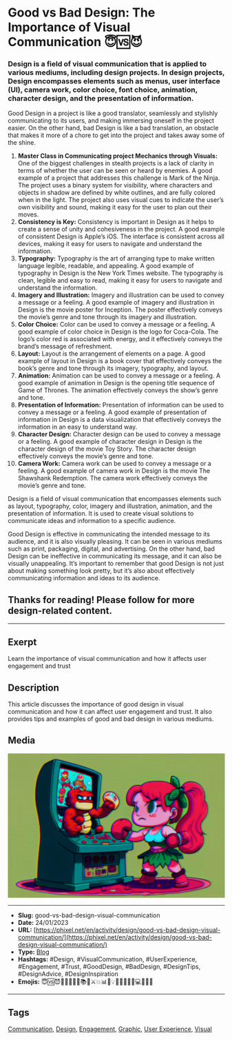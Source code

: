 # Good vs Bad Design: The Importance of Visual Communication 😇🆚😈
### Design is a field of visual communication that is applied to various mediums, including design projects. In design projects, Design encompasses elements such as menus, user interface (UI), camera work, color choice, font choice, animation, character design, and the presentation of information.

Good Design in a project is like a good translator, seamlessly and stylishly communicating to its users, and making immersing oneself in the project easier. On the other hand, bad Design is like a bad translation, an obstacle that makes it more of a chore to get into the project and takes away some of the shine.

1. **Master Class in Communicating project Mechanics through Visuals:** One of the biggest challenges in stealth projects is a lack of clarity in terms of whether the user can be seen or heard by enemies. A good example of a project that addresses this challenge is Mark of the Ninja. The project uses a binary system for visibility, where characters and objects in shadow are defined by white outlines, and are fully colored when in the light. The project also uses visual cues to indicate the user’s own visibility and sound, making it easy for the user to plan out their moves.
2. **Consistency is Key:** Consistency is important in Design as it helps to create a sense of unity and cohesiveness in the project. A good example of consistent Design is Apple’s iOS. The interface is consistent across all devices, making it easy for users to navigate and understand the information.
3. **Typography:** Typography is the art of arranging type to make written language legible, readable, and appealing. A good example of typography in Design is the New York Times website. The typography is clean, legible and easy to read, making it easy for users to navigate and understand the information.
4. **Imagery and Illustration:** Imagery and illustration can be used to convey a message or a feeling. A good example of imagery and illustration in Design is the movie poster for Inception. The poster effectively conveys the movie’s genre and tone through its imagery and illustration.
5. **Color Choice:** Color can be used to convey a message or a feeling. A good example of color choice in Design is the logo for Coca-Cola. The logo’s color red is associated with energy, and it effectively conveys the brand’s message of refreshment.
6. **Layout:** Layout is the arrangement of elements on a page. A good example of layout in Design is a book cover that effectively conveys the book’s genre and tone through its imagery, typography, and layout.
7. **Animation:** Animation can be used to convey a message or a feeling. A good example of animation in Design is the opening title sequence of Game of Thrones. The animation effectively conveys the show’s genre and tone.
8. **Presentation of Information:** Presentation of information can be used to convey a message or a feeling. A good example of presentation of information in Design is a data visualization that effectively conveys the information in an easy to understand way.
9. **Character Design:** Character design can be used to convey a message or a feeling. A good example of character design in Design is the character design of the movie Toy Story. The character design effectively conveys the movie’s genre and tone.
10. **Camera Work:** Camera work can be used to convey a message or a feeling. A good example of camera work in Design is the movie The Shawshank Redemption. The camera work effectively conveys the movie’s genre and tone.

Design is a field of visual communication that encompasses elements such as layout, typography, color, imagery and illustration, animation, and the presentation of information. It is used to create visual solutions to communicate ideas and information to a specific audience.

Good Design is effective in communicating the intended message to its audience, and it is also visually pleasing. It can be seen in various mediums such as print, packaging, digital, and advertising. On the other hand, bad Design can be ineffective in communicating its message, and it can also be visually unappealing. It’s important to remember that good Design is not just about making something look pretty, but it’s also about effectively communicating information and ideas to its audience.

## Thanks for reading! Please follow for more design-related content.
------------
## Exerpt
Learn the importance of visual communication and how it affects user engagement and trust
## Description
This article discusses the importance of good design in visual communication and how it can affect user engagement and trust. It also provides tips and examples of good and bad design in various mediums.
## Media
<img src="media/06744a46/good-vs-bad-design.jpg" loading="lazy"><br>

------------
- **Slug:** good-vs-bad-design-visual-communication
- **Date:** 24/01/2023
- **URL:** [https://phixel.net/en/activity/design/good-vs-bad-design-visual-communication/](https://phixel.net/en/activity/design/good-vs-bad-design-visual-communication/)
- **Type:** [Blog](#blog)
- **Hashtags:** #Design, #VisualCommunication, #UserExperience, #Engagement, #Trust, #GoodDesign, #BadDesign, #DesignTips, #DesignAdvice, #DesignInspiration
- **Emojis:** 😇🆚😈🤼‍♂️📱🤼‍♀️📚📖⚔️💥📊💼💡😎🤯🤼🎨🥊💻🤺👨‍🎨

------------
## Tags
[Communication](#communication), [Design](#design), [Engagement](#engagement), [Graphic](#graphic), [User Experience](#user-experience), [Visual](#visual)
